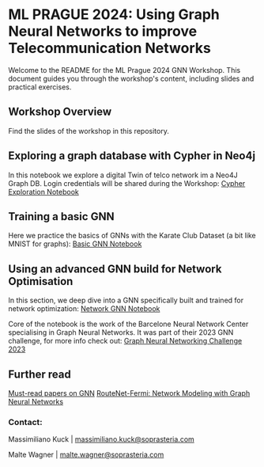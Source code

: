 # ML PRAGUE 2024: Using Graph Neural Networks to improve Telecommunication Networks
 
Welcome to the README for the ML Prague 2024 GNN Workshop. This document guides you through the workshop's content, including slides and practical exercises.
 
## Workshop Overview
 
Find the slides of the workshop in this repository.
 
## Exploring a graph database with Cypher in Neo4j
 
In this notebook we explore a digital Twin of telco network im a Neo4J Graph DB. Login credentials will be shared during the Workshop: [Cypher Exploration Notebook](https://colab.research.google.com/drive/1fuqgMQGJJ6k8Z60o1rPrjIHv-h_tvff4#scrollTo=HikgGtoyoYUN)
 
## Training a basic GNN
 
Here we practice the basics of GNNs with the Karate Club Dataset (a bit like MNIST for graphs): [Basic GNN Notebook](https://colab.research.google.com/drive/1pGHI2crN3nhSgOtpi1VHYX9zwxs4JHby#scrollTo=ehEmEZXmdkiH)
 
## Using an advanced GNN build for Network Optimisation
 
In this section, we deep dive into a GNN specifically built and trained for network optimization: [Network GNN Notebook](https://colab.research.google.com/drive/1yh6QAnX3QXLmUuH78f0xHue7nQSwtaAG)
 
Core of the notebook is the work of the Barcelone Neural Network Center specialising in Graph Neural Networks. It was part of their 2023 GNN challenge, for more info check out: [Graph Neural Networking Challenge 2023](https://bnn.upc.edu/challenge/gnnet2023/)
 
 
## Further read
[Must-read papers on GNN](https://github.com/thunlp/GNNPapers)
[RouteNet-Fermi: Network Modeling with Graph Neural Networks](https://arxiv.org/abs/2212.12070)
 
 
### Contact:
Massimiliano Kuck | [massimiliano.kuck@soprasteria.com](massimiliano.kuck@soprasteria.com)
 
Malte Wagner | [malte.wagner@soprasteria.com](malte.wagner@soprasteria.com)
